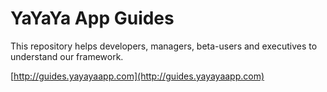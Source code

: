 # YaYaYa App Guides

This repository helps developers, managers, beta-users and executives to understand our framework.

[http://guides.yayayaapp.com](http://guides.yayayaapp.com)
